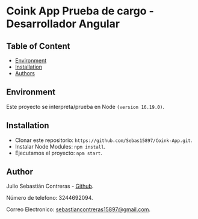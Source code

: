 # Coink App Prueba de cargo - Desarrollador Angular

## Table of Content

- [Environment](#environment)
- [Installation](#installation)
- [Authors](#author)

## Environment

Este proyecto se interpreta/prueba en Node `(version 16.19.0)`.

## Installation

- Clonar este repositorio: `https://github.com/Sebas15897/Coink-App.git`.
- Instalar Node Modules: `npm install`.
- Ejecutamos el proyecto: `npm start`.

## Author
Julio Sebastián Contreras - [Github](https://github.com/Sebas15897).

Número de telefono: 3244692094.

Correo Electronico: sebastiancontreras15897@gmail.com.
